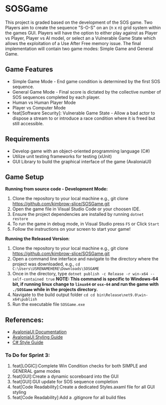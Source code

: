 # SOSGame
This project is graded based on the development of the SOS game. Two Players aim to create the sequence "S-O-S" on an (n x n) grid system within the games GUI. Players will have the option to either play against as Player vs Player, Player vs AI model, or select an a Vulnerable Game State which allows the exploitation of a Use After Free memory issue. The final implementation will contain two game modes: Simple Game and General Game. 

## Game Features
- Simple Game Mode - End game condition is determined by the first SOS sequence.
- General Game Mode - Final score is dictated by the collective number of SOS sequences completed by each player.
- Human vs Human Player Mode
- Player vs Computer Mode
- feat[Software Security]: Vulnerable Game State - Allow a bad actor to dispose a stream to or introduce a race condition where it is freed but still accessible.

## Requirements
- Develop game with an object-oriented programming language (C#)
- Utilize unit testing frameworks for testing (xUnit)
- GUI Library to build the graphical interface of the game (AvaloniaUI)

## Game Setup
**Running from source code - Development Mode:**
1. Clone the repository to your local machine e.g., git clone https://github.com/kimbrow-slice/SOSGame.git
2. Open the game file in Visual Studio Code or your choosen IDE.
3. Ensure the project dependencies are installed by running `dotnet restore`
4. To run the game in debug mode, in Visual Studio press `F5` or Click `Start`
5. Follow the instructions on your screen to start your game!

**Running the Released Version**:
1. Clone the repository to your local machine e.g., git clone https://github.com/kimbrow-slice/SOSGame.git
2. Open a command line interface and navigate to the directory where the project was downloaded, e.g., `cd C:\Users\USRENAMEHERE\Downloads\SOSGAME`
3. Once in the directory, type `dotnet publish -c Release -r win-x64 --self-contained true` 
**NOTE: This command is specific to Windows-64 bit, if running linux change to `linux64` or `osx-64` and run the game with `./SOSGame` while in the projects directory.**
4. Navigate to the build output folder `cd cd bin\Release\net9.0\win-x64\publish`
5. Run the executable file `SOSGame.exe`

## References: 
 - [AvaloniaUI Documentation](https://docs.avaloniaui.net/docs/)
 - [AvaloniaUI Styling Guide](https://docs.avaloniaui.net/docs/0.10.x/styling/styles#pseudoclasses)
 - [C# Style Guide](https://google.github.io/styleguide/csharp-style.html)


### To Do for Sprint 3:
1. feat[LOGIC]:Complete Win Condition checks for both SIMPLE and GENERAL game modes
2. feat[GUI]:Create a dynamic scoreboard into the GUI
3. feat[GUI]:GUI update for SOS sequence completion
4. feat[Code Readability]:Create a dedicated Styles.axaml file for all GUI styling
5. feat[Code Readability]:Add a .gitignore for all build files
